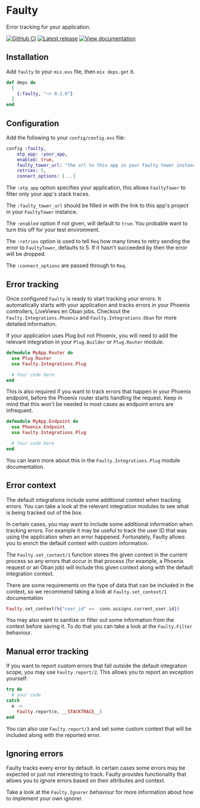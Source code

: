 # Faulty

Error tracking for your application.

<a title="GitHub CI" href="https://github.com/Hermanverschooten/error-tracker/actions"><img src="https://github.com/Hermanverschooten/error-tracker/workflows/CI/badge.svg" alt="GitHub CI" /></a>
<a title="Latest release" href="https://hex.pm/packages/faulty"><img src="https://img.shields.io/hexpm/v/faulty.svg" alt="Latest release" /></a>
<a title="View documentation" href="https://hexdocs.pm/faulty"><img src="https://img.shields.io/badge/hex.pm-docs-blue.svg" alt="View documentation" /></a>



## Installation

Add `faulty` to your `mix.exs` file, then `mix deps.get` it.

```elixir
def deps do
  [
    {:faulty, "~> 0.1.0"}
  ]
end
```

## Configuration

Add the following to your `config/config.exs` file:

```elixir
config :faulty,
    otp_app: :your_app,
    enabled: true,
    faulty_tower_url: "the url to this app in your faulty tower instance",
    retries: 5,
    connect_options: [...]
```

The `:otp_app` option specifies your application, this allows `FaultyTower` to filter only your app's stack traces.

The `:faulty_tower_url` should be filled in with the link to this app's project in your `FaultyTower` instance.

The `:enabled` option if not given, will default to `true`. You probable want to turn this off for your test environment.

The `:retries` option is used to tell `Req` how many times to retry sending the error to `FaultyTower`, defaults to 5. If it hasn't succeeded by then the error will be dropped.

The `:connect_options` are passed through to `Req`.

## Error tracking

Once configured `Faulty` is ready to start tracking your errors. It automatically starts with your application and tracks errors in your Phoenix controllers, LiveViews en Oban jobs.
Checkout the `Faulty.Integrations.Phoenix` and `Faulty.Integrations.Oban` for more detailed information.

If your application uses Plug but not Phoenix, you will need to add the relevant integration in your `Plug.Builder` or `Plug.Router` module.

```elixir
defmodule MyApp.Router do
  use Plug.Router
  use Faulty.Integrations.Plug

  # Your code here
end
```

This is also required if you want to track errors that happen in your Phoenix endpoint, before the Phoenix router starts handling the request. Keep in mind that this won't be needed in most cases as endpoint errors are infrequent.

```elixir
defmodule MyApp.Endpoint do
  use Phoenix.Endpoint
  use Faulty.Integrations.Plug

  # Your code here
end
```

You can learn more about this in the `Faulty.Integrations.Plug` module documentation.

## Error context

The default integrations include some additional context when tracking errors. You can take a look at the relevant integration modules to see what is being tracked out of the box.

In certain cases, you may want to include some additional information when tracking errors. For example it may be useful to track the user ID that was using the application when an error happened. Fortunately, Faulty allows you to enrich the default context with custom information.

The `Faulty.set_context/1` function stores the given context in the current process so any errors that occur in that process (for example, a Phoenix request or an Oban job) will include this given context along with the default integration context.

There are some requirements on the type of data that can be included in the context, so we recommend taking a look at `Faulty.set_context/1` documentation

```elixir
Faulty.set_context(%{"user_id" =>  conn.assigns.current_user.id})
```

You may also want to sanitize or filter out some information from the context before saving it. To do that you can take a look at the `Faulty.Filter` behaviour.

## Manual error tracking

If you want to report custom errors that fall outside the default integration scope, you may use `Faulty.report/2`. This allows you to report an exception yourself:

```elixir
try do
  # your code
catch
  e ->
    Faulty.report(e, __STACKTRACE__)
end
```

You can also use `Faulty.report/3` and set some custom context that will be included along with the reported error.

## Ignoring errors

Faulty tracks every error by default. In certain cases some errors may be expected or just not interesting to track.
Faulty provides functionality that allows you to ignore errors based on their attributes and context.

Take a look at the `Faulty.Ignorer` behaviour for more information about how to implement your own ignorer.

